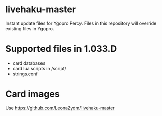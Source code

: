 # livehaku-master
Instant update files for Ygopro Percy. Files in this repository will override existing files in Ygopro.

# Supported files in 1.033.D
- card databases
- card lua scripts in /script/
- strings.conf

# Card images
Use https://github.com/LeonaZydm/livehaku-master
